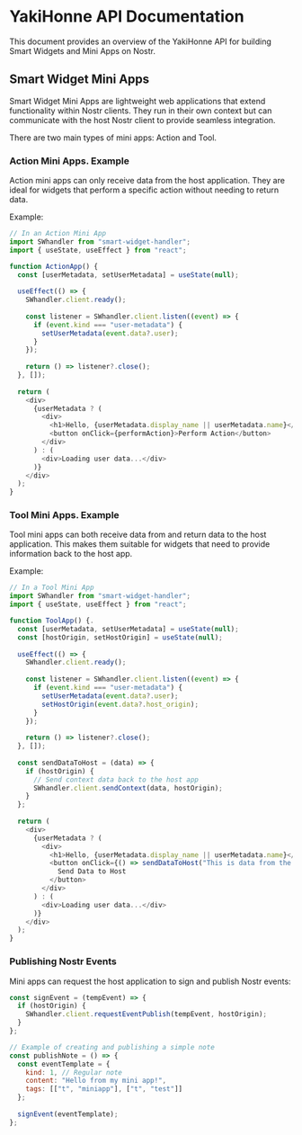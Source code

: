# YakiHonne API Documentation

This document provides an overview of the YakiHonne API for building Smart Widgets and Mini Apps on Nostr.

## Smart Widget Mini Apps

Smart Widget Mini Apps are lightweight web applications that extend functionality within Nostr clients. They run in their own context but can communicate with the host Nostr client to provide seamless integration.

There are two main types of mini apps: Action and Tool.

### Action Mini Apps. Example
Action mini apps can only receive data from the host application. They are ideal for widgets that perform a specific action without needing to return data.

Example:

```javascript
// In an Action Mini App
import SWhandler from "smart-widget-handler";
import { useState, useEffect } from "react";

function ActionApp() {
  const [userMetadata, setUserMetadata] = useState(null);
  
  useEffect(() => {
    SWhandler.client.ready();
    
    const listener = SWhandler.client.listen((event) => {
      if (event.kind === "user-metadata") {
        setUserMetadata(event.data?.user);
      }
    });
    
    return () => listener?.close();
  }, []);
  
  return (
    <div>
      {userMetadata ? (
        <div>
          <h1>Hello, {userMetadata.display_name || userMetadata.name}</h1>
          <button onClick={performAction}>Perform Action</button>
        </div>
      ) : (
        <div>Loading user data...</div>
      )}
    </div>
  );
}
```

### Tool Mini Apps. Example
Tool mini apps can both receive data from and return data to the host application. This makes them suitable for widgets that need to provide information back to the host app.

Example:

```javascript
// In a Tool Mini App
import SWhandler from "smart-widget-handler";
import { useState, useEffect } from "react";

function ToolApp() {.
  const [userMetadata, setUserMetadata] = useState(null);
  const [hostOrigin, setHostOrigin] = useState(null);
  
  useEffect(() => {
    SWhandler.client.ready();
    
    const listener = SWhandler.client.listen((event) => {
      if (event.kind === "user-metadata") {
        setUserMetadata(event.data?.user);
        setHostOrigin(event.data?.host_origin);
      }
    });
    
    return () => listener?.close();
  }, []);
  
  const sendDataToHost = (data) => {
    if (hostOrigin) {
      // Send context data back to the host app
      SWhandler.client.sendContext(data, hostOrigin);
    }
  };
  
  return (
    <div>
      {userMetadata ? (
        <div>
          <h1>Hello, {userMetadata.display_name || userMetadata.name}</h1>
          <button onClick={() => sendDataToHost("This is data from the tool mini app")}>
            Send Data to Host
          </button>
        </div>
      ) : (
        <div>Loading user data...</div>
      )}
    </div>
  );
}
```

### Publishing Nostr Events
Mini apps can request the host application to sign and publish Nostr events:

```javascript
const signEvent = (tempEvent) => {
  if (hostOrigin) {
    SWhandler.client.requestEventPublish(tempEvent, hostOrigin);
  }
};

// Example of creating and publishing a simple note
const publishNote = () => {
  const eventTemplate = {
    kind: 1, // Regular note
    content: "Hello from my mini app!",
    tags: [["t", "miniapp"], ["t", "test"]]
  };
  
  signEvent(eventTemplate);
};
```
